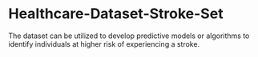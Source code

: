 # Healthcare-Dataset-Stroke-Set
The dataset can be utilized to develop predictive models or algorithms to identify individuals at higher risk of experiencing a stroke.
